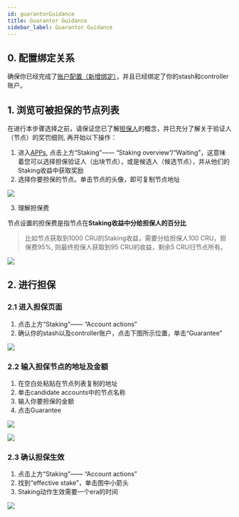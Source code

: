 ```yaml
---
id: guarantorGuidance
title: Guarantor Guidance
sidebar_label: Guarantor Guidance
---
```


## 0. 配置绑定关系

确保你已经完成了[账户配置（新增绑定）](new-bond.md)，并且已经绑定了你的stash和controller账户。

## 1. 浏览可被担保的节点列表

在进行本步骤选择之前，请保证您已了解[担保人](guarantor.md)的概念，并已充分了解关于验证人（节点）的奖罚细则, 再开始以下操作：

1. 进入[APPs](https://apps.crust.network), 点击上方“Staking”—— “Staking overview”/“Waiting”，这意味着您可以选择担保验证人（出块节点），或是候选人（候选节点），并从他们的Staking收益中获取奖励
2. 选择你要担保的节点。单击节点的头像，即可复制节点地址

![](https://crust-data.oss-cn-shanghai.aliyuncs.com/wiki/maxwell/staking/copyaddr.png)

3. 理解担保费

节点设置的担保费是指节点在**Staking收益中分给担保人的百分比**

> 比如节点获取到1000 CRU的Staking收益，需要分给担保人100 CRU，担保费95%, 则最终担保人获取到95 CRU的收益，剩余5 CRU归节点所有。

![](https://crust-data.oss-cn-shanghai.aliyuncs.com/wiki/mining/guaranteefee_ch.png)

## 2. 进行担保

### 2.1 进入担保页面

1. 点击上方“Staking”—— “Account actions”
2. 确认你的stash以及controller账户，点击下图所示位置，单击“Guarantee”

![](https://crust-data.oss-cn-shanghai.aliyuncs.com/wiki/maxwell/staking/guarantee.png)

### 2.2 输入担保节点的地址及金额

1. 在空白处粘贴在节点列表复制的地址
2. 单击candidate accounts中的节点名称
3. 输入你要担保的金额
4. 点击Guarantee
  
![](https://crust-data.oss-cn-shanghai.aliyuncs.com/wiki/maxwell/staking/guarantee2.png)

![](https://crust-data.oss-cn-shanghai.aliyuncs.com/wiki/maxwell/staking/amount.png)

### 2.3 确认担保生效

1. 点击上方“Staking”—— “Account actions”
2. 找到“effective stake”，单击图中小箭头
3. Staking动作生效需要一个era的时间
  
![](https://crust-data.oss-cn-shanghai.aliyuncs.com/wiki/maxwell/staking/staked.png)
